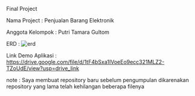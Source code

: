 Final Project

Nama Project : Penjualan Barang Elektronik

Anggota Kelompok : Putri Tamara Gultom

ERD :
![erd](https://github.com/putriitr/finalprojectlaravel_PutriGultom/assets/124246994/8f892489-184c-470a-ade2-176c0757e866)

Link Demo Aplikasi : https://drive.google.com/file/d/1tF4bSxa1IVoeEo9ecc321MLZ2-TZoUdE/view?usp=drive_link

note : Saya membuat repository baru sebelum pengumpulan dikarenakan repository yang lama telah kehilangan beberapa filenya
